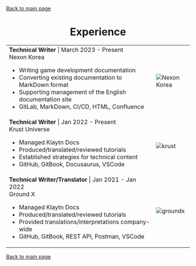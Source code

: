 [Back to main page](./../README.md)

<h1 align="center">Experience</h1>
<table>
   <tr>
    <td width="80%">
      <b>Technical Writer</b> | March 2023 - Present<br />
      Nexon Korea<br />
      <ul>  
        <li>Writing game development documentation</li>
        <li>Converting existing documentation to MarkDown format</li>
        <li>Supporting management of the English documentation site</li>
        <li>GitLab, MarkDown, CI/CD, HTML, Confluence</li>
      </ul>
    </td>
    <td><image alt="Nexon Korea" src="../assets/images/nexon-korea.png" /></td>
  </tr>
  <tr>
    <td width="80%">
      <b>Technical Writer</b> | Jan 2022 - Present<br />
      Krust Universe<br />
      <ul>
        <li>Managed Klaytn Docs</li>
        <li>Produced/translated/reviewed tutorials</li>
        <li>Established strategies for technical content</li>
        <li>GitHub, GitBook, Docusaurus, VSCode</li>
      </ul>
    </td>
    <td><image alt="krust" src="../assets/images/krust.png"/></td>
  </tr>
  </tr>
  <tr>
    <td>
      <b>Technical Writer/Translator</b> | Jan 2021 - Jan 2022<br />
      Ground X<br />
      <ul>
        <li>Managed Klaytn Docs</li>
        <li>Produced/translated/reviewed tutorials</li>
        <li>Provided translations/interpretations company-wide</li>
        <li>GitHub, GitBook, REST API, Postman, VSCode</li>
      </ul>
    </td>
    <td><image alt="groundx" src="../assets/images/groundx.png" /></td>
  </tr>
</table>

[Back to main page](./../README.md)
